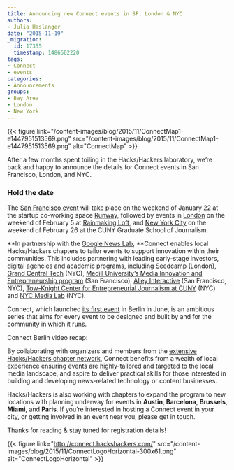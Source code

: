 ```yaml
---
title: Announcing new Connect events in SF, London & NYC
authors:
- Julia Haslanger
date: "2015-11-19"
_migration:
  id: 17355
  timestamp: 1486602220
tags:
- Connect
- events
categories:
- Announcements
groups:
- Bay Area
- London
- New York
---
```




{{< figure link="/content-images/blog/2015/11/ConnectMap1-e1447951513569.png" src="/content-images/blog/2015/11/ConnectMap1-e1447951513569.png" alt="ConnectMap" >}}

After a few months spent toiling in the Hacks/Hackers laboratory, we’re back and happy to announce the details for Connect events in San Francisco, London, and NYC.

### **Hold the date**

The [San Francisco event][1] will take place on the weekend of January 22 at the startup co-working space [Runway][2], followed by events in [London][3] on the weekend of February 5 at [Rainmaking Loft][4], and [New York City][5] on the weekend of February 26 at the CUNY Graduate School of Journalism.

**In partnership with the [Google News Lab][6], **Connect enables local Hacks/Hackers chapters to tailor events to support innovation within their communities. This includes partnering with leading early-stage investors, digital agencies and academic programs, including [Seedcamp][7] (London), [Grand Central Tech][8] (NYC), [Medill University’s Media Innovation and Entrepreneurship program][9] (San Francisco), [Alley Interactive][10] (San Francisco, NYC), [Tow-Knight Center for Entrepreneurial Journalism at CUNY][11] (NYC) and [NYC Media Lab][12] (NYC).

Connect, which launched [its first event][13] in Berlin in June, is an ambitious series that aims for every event to be designed and built by and for the community in which it runs.

Connect Berlin video recap:

By collaborating with organizers and members from the [extensive Hacks/Hackers chapter network][14], Connect benefits from a wealth of local experience ensuring events are highly-tailored and targeted to the local media landscape, and aspire to deliver practical skills for those interested in building and developing news-related technology or content businesses.

Hacks/Hackers is also working with chapters to expand the program to new locations with planning underway for events in **Austin**, **Barcelona**, **Brussels**, **Miami**, and **Paris**. If you’re interested in hosting a Connect event in your city, or getting involved in an event near you, please get in touch.

Thanks for reading & stay tuned for registration details!

{{< figure link="http://connect.hackshackers.com/" src="/content-images/blog/2015/11/ConnectLogoHorizontal-300x61.png" alt="ConnectLogoHorizontal" >}}

 [1]: http://hackshackers.us1.list-manage.com/track/click?u=c56f2e53d5ed6ef87f8aaa75c&id=ff0ffafb02&e=8fe604ecc7
 [2]: http://hackshackers.us1.list-manage.com/track/click?u=c56f2e53d5ed6ef87f8aaa75c&id=0fcfb7e6fb&e=8fe604ecc7
 [3]: http://hackshackers.us1.list-manage.com/track/click?u=c56f2e53d5ed6ef87f8aaa75c&id=afe1577902&e=8fe604ecc7
 [4]: http://hackshackers.us1.list-manage1.com/track/click?u=c56f2e53d5ed6ef87f8aaa75c&id=5605a9cc13&e=8fe604ecc7
 [5]: http://hackshackers.us1.list-manage.com/track/click?u=c56f2e53d5ed6ef87f8aaa75c&id=28af37f059&e=8fe604ecc7
 [6]: https://newslab.withgoogle.com/
 [7]: http://hackshackers.us1.list-manage.com/track/click?u=c56f2e53d5ed6ef87f8aaa75c&id=9bf41586e5&e=8fe604ecc7
 [8]: http://hackshackers.us1.list-manage.com/track/click?u=c56f2e53d5ed6ef87f8aaa75c&id=4ee814a0e9&e=8fe604ecc7
 [9]: http://hackshackers.us1.list-manage.com/track/click?u=c56f2e53d5ed6ef87f8aaa75c&id=3b3c24054b&e=8fe604ecc7
 [10]: http://hackshackers.us1.list-manage.com/track/click?u=c56f2e53d5ed6ef87f8aaa75c&id=a380129db3&e=8fe604ecc7
 [11]: http://hackshackers.us1.list-manage.com/track/click?u=c56f2e53d5ed6ef87f8aaa75c&id=e502b9ab29&e=8fe604ecc7
 [12]: http://hackshackers.us1.list-manage1.com/track/click?u=c56f2e53d5ed6ef87f8aaa75c&id=02d06a0055&e=8fe604ecc7
 [13]: http://hackshackers.us1.list-manage.com/track/click?u=c56f2e53d5ed6ef87f8aaa75c&id=ebc1c46222&e=8fe604ecc7
 [14]: http://hackshackers.us1.list-manage.com/track/click?u=c56f2e53d5ed6ef87f8aaa75c&id=14e129b346&e=8fe604ecc7